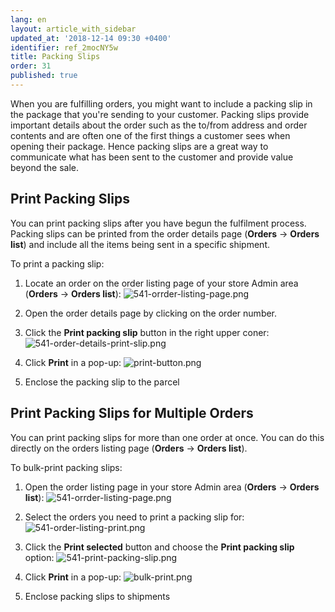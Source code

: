```yaml
---
lang: en
layout: article_with_sidebar
updated_at: '2018-12-14 09:30 +0400'
identifier: ref_2mocNY5w
title: Packing Slips
order: 31
published: true
---
```

When you are fulfilling orders, you might want to include a packing slip in the package that you're sending to your customer. Packing slips provide important details about the order such as the to/from address and order contents and are often one of the first things a customer sees when opening their package. Hence packing slips are a great way to communicate what has been sent to the customer and provide value beyond the sale.

## Print Packing Slips

You can print packing slips after you have begun the fulfilment process. Packing slips can be printed from the order details page (**Orders** -> **Orders list**) and include all the items being sent in a specific shipment. 

To print a packing slip:
1. Locate an order on the order listing page of your store Admin area (**Orders** -> **Orders list**):
   ![541-orrder-listing-page.png]({{site.baseurl}}/attachments/ref_2mocNY5w/541-orrder-listing-page.png)

2. Open the order details page by clicking on the order number.
   
3. Click the **Print packing slip** button in the right upper coner:
   ![541-order-details-print-slip.png]({{site.baseurl}}/attachments/ref_2mocNY5w/541-order-details-print-slip.png)

4. Click **Print** in a pop-up:
   ![print-button.png]({{site.baseurl}}/attachments/ref_2mocNY5w/print-button.png)

5. Enclose the packing slip to the parcel

## Print Packing Slips for Multiple Orders

You can print packing slips for more than one order at once. You can do this directly on the orders listing page (**Orders** -> **Orders list**).

To bulk-print packing slips:
1. Open the order listing page in your store Admin area (**Orders** -> **Orders list**):
   ![541-orrder-listing-page.png]({{site.baseurl}}/attachments/ref_2mocNY5w/541-orrder-listing-page.png)

2. Select the orders you need to print a packing slip for:
   ![541-order-listing-print.png]({{site.baseurl}}/attachments/ref_2mocNY5w/541-order-listing-print.png)

3. Click the **Print selected** button and choose the **Print packing slip** option:
   ![541-print-packing-slip.png]({{site.baseurl}}/attachments/ref_2mocNY5w/541-print-packing-slip.png)

4. Click **Print** in a pop-up:
   ![bulk-print.png]({{site.baseurl}}/attachments/ref_2mocNY5w/bulk-print.png)

5. Enclose packing slips to shipments
